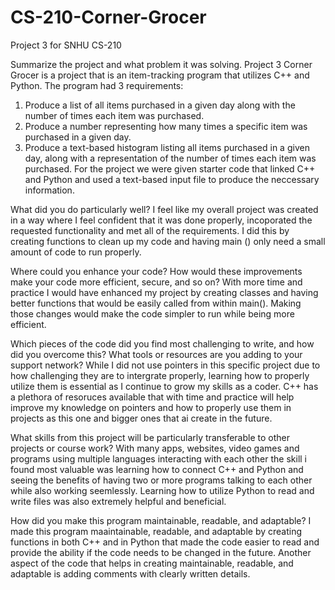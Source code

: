 # CS-210-Corner-Grocer
Project 3 for SNHU CS-210


Summarize the project and what problem it was solving.
Project 3 Corner Grocer is a project that is an item-tracking program that utilizes C++ and Python. 
The program had 3 requirements:
1. Produce a list of all items purchased in a given day along with the number of times each item was purchased.
2. Produce a number representing how many times a specific item was purchased in a given day.
3. Produce a text-based histogram listing all items purchased in a given day, along with a representation of the number of times each item was purchased. For the project we were given starter code that linked C++ and Python and used a text-based input file to produce the neccessary information.

What did you do particularly well?
I feel like my overall project was created in a way where I feel confident that it was done properly, incoporated the requested functionality and met all of the requirements. I did this by creating functions to clean up my code and having main () only need a small amount of code to run properly.

Where could you enhance your code? How would these improvements make your code more efficient, secure, and so on?
With more time and practice I would have enhanced my project by creating classes and having better functions that would be easily called from within main(). Making those changes would make the code simpler to run while being more efficient.

Which pieces of the code did you find most challenging to write, and how did you overcome this? What tools or resources are you adding to your support network?
While I did not use pointers in this specific project due to how challenging they are to intergrate properly, learning how to properly utilize them is essential as I continue to grow my skills as a coder. C++ has a plethora of resoruces available that with time and practice will help improve my knowledge on pointers and how to properly use them in projects as this one and bigger ones that ai create in the future.


What skills from this project will be particularly transferable to other projects or course work?
With many apps, websites, video games and programs using multiple languages interacting with each other the skill i found most valuable was learning how to connect C++ and Python and seeing the benefits of having two or more programs talking to each other while also working seemlessly. Learning how to utilize Python to read and write files was also extremely helpful and beneficial.

How did you make this program maintainable, readable, and adaptable?
I made this program maaintainable, readable, and adaptable by creating functions in both C++ and in Python that made the code easier to read and provide the ability if the code needs to be changed in the future. Another aspect of the code that helps in creating maintainable, readable, and adaptable is adding comments with clearly written details.
